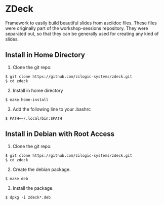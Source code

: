 # ZDeck

Framework to easily build beautiful slides from asciidoc files. These
files were originally part of the workshop-sessions repository. They
were separated out, so that they can be generally used for creating
any kind of slides.

## Install in Home Directory

  1. Clone the git repo:

    $ git clone https://github.com/zilogic-systems/zdeck.git
    $ cd zdeck

  2. Install in home directory

    $ make home-install

  3. Add the following line to your .bashrc

    $ PATH=~/.local/bin:$PATH

## Install in Debian with Root Access

  1. Clone the git repo:

    $ git clone https://github.com/zilogic-systems/zdeck.git
    $ cd zdeck

  2. Create the debian package.

    $ make deb

  3. Install the package.

    $ dpkg -i zdeck*.deb



